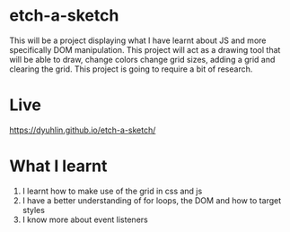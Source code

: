 # etch-a-sketch
This will be a project displaying what I have learnt about JS and more specifically DOM manipulation.
This project will act as a drawing tool that will be able to draw, change colors change grid sizes,
adding a grid and clearing the grid. This project is going to require a bit of research.

# Live
https://dyuhlin.github.io/etch-a-sketch/

# What I learnt
1. I learnt how to make use of the grid in css and js
2. I have a better understanding of for loops, the DOM and how to target styles
3. I know more about event listeners
